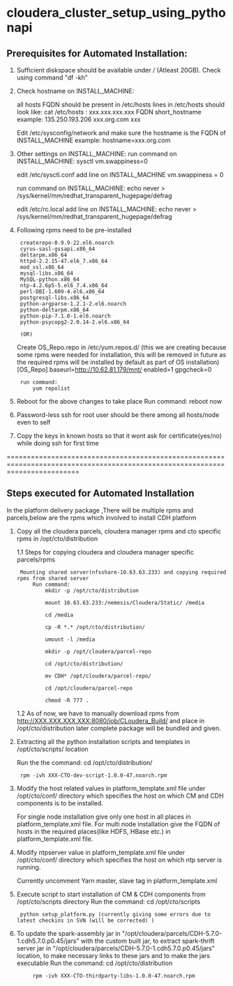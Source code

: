 # cloudera_cluster_setup_using_pythonapi

Prerequisites for Automated Installation:
-------------------------------------------

1. Sufficient diskspace should be available under / (Atleast 20GB). Check using command "df -kh"

2. Check hostname on INSTALL_MACHINE:

	all hosts FQDN should be present in /etc/hosts
	lines in /etc/hosts should look like:
		cat /etc/hosts :
			xxx.xxx.xxx.xxx	FQDN short_hostname
		example:
			135.250.193.206	xxx.org.com	xxx
			
	Edit /etc/sysconfig/network and make sure the hostname is the FQDN of INSTALL_MACHINE
			example: hostname=xxx.org.com

3. Other settings on INSTALL_MACHINE:
	run command on INSTALL_MACHINE:
		sysctl vm.swappiness=0

	edit /etc/sysctl.conf add line on INSTALL_MACHINE
		vm.swappiness = 0
	
	run command on INSTALL_MACHINE:
		echo never > /sys/kernel/mm/redhat_transparent_hugepage/defrag

	edit /etc/rc.local add line on INSTALL_MACHINE:
		echo never > /sys/kernel/mm/redhat_transparent_hugepage/defrag

4. Following rpms need to be pre-installed

		createrepo-0.9.9-22.el6.noarch
		cyrus-sasl-gssapi.x86_64
		deltarpm.x86_64
		httpd-2.2.15-47.el6_7.x86_64
		mod_ssl.x86_64
		mysql-libs.x86_64
		MySQL-python.x86_64
		ntp-4.2.6p5-5.el6_7.4.x86_64
		perl-DBI-1.609-4.el6.x86_64
		postgresql-libs.x86_64
		python-argparse-1.2.1-2.el6.noarch
		python-deltarpm.x86_64
		python-pip-7.1.0-1.el6.noarch
		python-psycopg2-2.0.14-2.el6.x86_64

		(OR)
		
	Create OS_Repo.repo in /etc/yum.repos.d/ (this we are creating because some rpms were needed for installation, this will be removed in future as the required rpms will be installed by default as part of OS installation)
		[OS_Repo]
		baseurl=http://10.62.81.179/mnt/
		enabled=1
		gpgcheck=0
		
		run command:
			yum repolist

5. Reboot for the above changes to take place
	Run command:
		reboot now
		
6. Password-less ssh for root user should be there among all hosts/node even to self

7. Copy the keys in known hosts so that it wont ask for certificate(yes/no) while doing ssh for first time

==============================================================================================================================

Steps executed for Automated Installation
-------------------------------------------

In the platform delivery package ,There will be multiple rpms and parcels,below are the rpms which involved to install CDH platform 

1. Copy all the cloudera parcels, cloudera manager rpms and cto specific rpms in /opt/cto/distribution 

	1.1	Steps for copying cloudera and cloudera manager specific parcels/rpms

		Mounting shared server(nfsshare-10.63.63.233) and copying required rpms from shared server
			Run command:
				mkdir -p /opt/cto/distribution 
				
				mount 10.63.63.233:/nemesis/Cloudera/Static/ /media

				cd /media

				cp -R *.* /opt/cto/distribution/

				umount -l /media

				mkdir -p /opt/cloudera/parcel-repo 

				cd /opt/cto/distribution/

				mv CDH* /opt/cloudera/parcel-repo/

				cd /opt/cloudera/parcel-repo
 
				chmod -R 777 .
				
	1.2 As of now, we have to manually download rpms from http://XXX.XXX.XXX.XXX:8080/job/CLoudera_Build/ and place in /opt/cto/distribution later complete package will be bundled and given.

2. Extracting all the python installation scripts and templates in /opt/cto/scripts/ location

	Run the the command:
		cd /opt/cto/distribution/

		rpm -ivh XXX-CTO-dev-script-1.0.0-47.noarch.rpm

3. Modify the host related values in platform_template.xml file under /opt/cto/conf/ directory which specifies the host on which CM and CDH components is to be installed.
	
	For single node installation give only one host in all places in platform_template.xml file.
	For multi node installation give the FQDN of hosts in the required places(like HDFS, HBase etc.) in platform_template.xml file.


4. Modify ntpserver value in platform_template.xml file under /opt/cto/conf/ directory which specifies the host on which ntp server is running.

	Currently uncomment Yarn master, slave tag in platform_template.xml


5. Execute script to start installation of CM & CDH components from /opt/cto/scripts directory
	Run the command:
		cd /opt/cto/scripts

		python setup_platform.py (currently giving some errors due to latest checkins in SVN (will be corrected) )
		
6. To update the spark-assembly jar in "/opt/cloudera/parcels/CDH-5.7.0-1.cdh5.7.0.p0.45/jars" with the custom built jar, to extract spark-thrift server jar in "/opt/cloudera/parcels/CDH-5.7.0-1.cdh5.7.0.p0.45/jars" location, to make necessary links to these jars and to make the jars executable
		Run the command: 
			cd /opt/cto/distribution

			rpm -ivh XXX-CTO-thirdparty-libs-1.0.0-47.noarch.rpm


